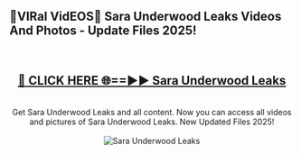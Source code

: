 <h2>🔴VIRal VidEOS🔴 Sara Underwood Leaks Videos And Photos - Update Files 2025!</h2>
<br>
<div align="center">
<h2><a href="https://virallinks.top/odZfE0" rel="nofollow">🔴 CLICK HERE 🌐==►► Sara Underwood Leaks</a></h2>
<br>
Get Sara Underwood Leaks and all content. Now you can access all videos and pictures of Sara Underwood Leaks. New Updated Files 2025!
<br>
<br>
<a href="https://virallinks.top/odZfE0" rel="nofollow" data-target="animated-image.originalLink"><img src="https://i.imgur.com/dJHk4Zq.gif)" alt="Sara Underwood Leaks" style="max-width: 100%; display: inline-block;" data-target="animated-image.originalImage"></a>
</div>
<br>
